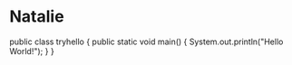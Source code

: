 # Natalie
public class tryhello {
	public static void main() {
		System.out.println("Hello World!");
	}
}

